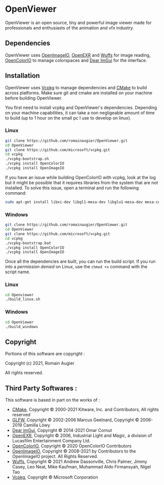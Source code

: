 # OpenViewer
OpenViewer is an open source, tiny and powerful image viewer made for professionals and enthusiasts of the animation and vfx industry.

## Dependencies

OpenViewer uses [OpenImageIO](https://github.com/OpenImageIO/oiio), [OpenEXR](https://github.com/AcademySoftwareFoundation/openexr) and [Wuffs](https://github.com/google/wuffs) for image reading, [OpenColorIO](https://github.com/AcademySoftwareFoundation/OpenColorIO) to manage colorspaces and [Dear ImGui](https://github.com/ocornut/imgui) for the interface.

## Installation

OpenViewer uses [Vcpkg](https://github.com/microsoft/vcpkg) to manage dependencies and [CMake](https://cmake.org/) to build across platforms. Make sure git and cmake are installed on your machine before building OpenViewer.

You first need to install vcpkg and OpenViewer's dependencies. Depending on your machine capabilities, it can take a non negligeable amount of time to build (up to 1 hour on the small pc I use to develop on linux).

### Linux
```bash
git clone https://github.com/romainaugier/OpenViewer.git
cd OpenViewer
git clone https://github.com/microsoft/vcpkg.git
cd vcpkg
./vcpkg-bootstrap.sh
./vcpkg install OpenColorIO
./vcpkg install OpenImageIO
```

If you have an issue while building OpenColorIO with vcpkg, look at the log but it might be possible that it requires libraries from the system that are not installed. To solve this issue, open a terminal and run the following command:
```bash
sudo apt-get install libxi-dev libgl1-mesa-dev libglu1-mesa-dev mesa-common-dev libxrandr-dev libxxf86vm-dev
```

### Windows
```bash
git clone https://github.com/romainaugier/OpenViewer.git
cd OpenViewer
git clone https://github.com/microsoft/vcpkg.git
cd vcpkg
./vcpkg-bootstrap.bat
./vcpkg install OpenColorIO
./vcpkg install OpenImageIO
```


Once all the dependencies are built, you can run the build script. If you run into a *permission denied* on Linux, use the ```chmod +x``` command with the script name.

### Linux
```bash
cd Openviewer
./build_linux.sh
```

### Windows
```bash
cd OpenViewer
./build_windows
```

## Copyright

Portions of this software are copyright :

Copyright (c) 2021, Romain Augier

All rights reserved.

## Third Party Softwares :

This software is based in part on the works of :

- [CMake](https://cmake.org/), Copyright © 2000-2021 Kitware, Inc. and Contributors, All rights reserved
- [GLFW](https://www.glfw.org/), Copyright © 2002-2006 Marcus Geelnard, Copyright © 2006-2019 Camilla Löwy
- [Dear ImGui](https://github.com/ocornut/imgui), Copyright © 2014-2021 Omar Cornut
- [OpenEXR](https://github.com/AcademySoftwareFoundation/openexr), Copyright © 2006, Industrial Light and Magic, a division of Lucasfilm Entertainment Company Ltd.
- [OpenColorIO](https://github.com/AcademySoftwareFoundation/OpenColorIO), Copyright © 2020 OpenColorIO Contributors
- [OpenImageIO](https://github.com/OpenImageIO/oiio), Copyright © 2008-2021 by Contributors to the OpenImageIO project. All Rights Reserved.
- [Wuffs](https://github.com/google/wuffs), Copyright © 2021 Andrew Dassonville, Chris Palmer, Jimmy Casey, Leo Neat, Mike Kaufman, Muhammad Aldo Firmansyah, Nigel Tao
- [Vcpkg](https://github.com/microsoft/vcpkg), Copyright © Microsoft Corporation
